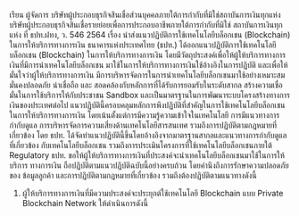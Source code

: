 เรียน ผู้จัดการ
บริษัทผู้ประกอบธุรกิจสินเชื่อส่วนบุคคลภายใต้การกำกับที่มิใช่สถาบันการเงินทุกแห่ง
บริษัทผู้ประกอบธุรกิจสินเชื่อรายย่อยเพื่อการประกอบอาชีพภายใต้การกำกับที่มิใช่
สถาบันการเงินทุกแห่ง
ที่ ธปท.ฝทง, ว. 546 2564 เรื่อง นำส่งแนวปฏิบัติการใช้เทคโนโลยีบล็อกเชน
(Blockchain) ในการให้บริการทางการเงิน
ธนาคารแห่งประเทศไทย (ธปท.) ได้ออกแนวปฏิบัติการใช้เทคโนโลยีบล็อกเชน (Blockchain)
ในการให้บริการทางการเงิน โดยมีวัตถุประสงค์เพื่อให้ผู้ให้บริการทางการเงินที่มีการนำเทคโนโลยีบล็อกเชน
มาใช้ในการให้บริการทางการเงินใช้อ้างอิงในการปฏิบัติ และเพื่อให้มั่นใจว่าผู้ให้บริการทางการเงิน
มีการบริหารจัดการในการนําเทคโนโลยีบล็อกเชนมาใช้อย่างเหมาะสม มั่นคงปลอดภัย น่าเชื่อถือ และ
สอดคล้องกับหลักการที่ได้รับการยอมรับในระดับสากล สร้างความเชื่อมั่นในการใช้บริการให้กับประชาชน
Sandbox
และเป็นมาตรฐานในการพัฒนาระบบโครงสร้างทางการเงินของประเทศต่อไป
แนวปฏิบัตินี้ครอบคลุมหลักการพึงปฏิบัติที่สำคัญในการใช้เทคโนโลยีบล็อกเชน
ในการให้บริการทางการเงิน โดยเน้นตั้งแต่การมีความรู้ความเข้าใจในเทคโนโลยี การมีแนวทางการกำกับดูแล
การบริหารจัดการความเสี่ยงด้านเทคโนโลยีสารสนเทศ รวมถึงการปฏิบัติตามกฎหมายที่เกี่ยวข้อง
โดย ธปท. ได้จัดทำแนวปฏิบัตินี้ขึ้นโดยอ้างอิงจากมาตรฐานสากลและแนวทางการกำกับดูแลที่เกี่ยวข้อง
กับเทคโนโลยีบล็อกเชน รวมถึงการประเมินโครงการที่ใช้เทคโนโลยีบล็อกเชนภายใต้ Regulatory
ธปท. ขอให้ผู้ให้บริการทางการเงินที่ประสงค์จะนำเทคโนโลยีบล็อกเชนมาใช้ในการให้บริการ
ทางการเงิน ถือปฏิบัติตามแนวปฏิบัติฉบับนี้อย่างครบถ้วน โดยคำนึงถึงการรักษาความปลอดภัยของ
ข้อมูลลูกค้า และการปฏิบัติตามกฎหมายที่เกี่ยวข้อง รวมถึงต้องปฏิบัติตามแนวทางดังนี้
1. ผู้ให้บริการทางการเงินที่มีความประสงค์จะประยุกต์ใช้เทคโนโลยี Blockchain
แบบ Private Blockchain Network ให้ดำเนินการดังนี้

